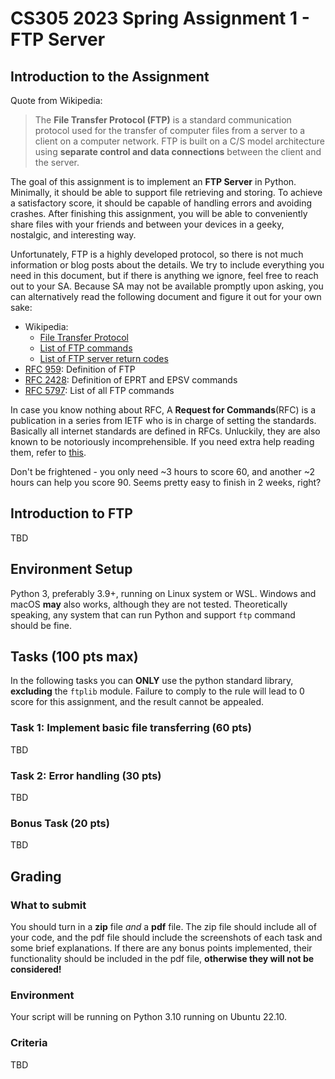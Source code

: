 # CS305 2023 Spring Assignment 1 - FTP Server

## Introduction to the Assignment

Quote from Wikipedia:

> The **File Transfer Protocol (FTP)** is a standard communication protocol used for the transfer of computer files from a server to a client on a computer network. FTP is built on a C/S model architecture using **separate control and data connections** between the client and the server.

The goal of this assignment is to implement an **FTP Server** in Python. Minimally, it should be able to support file retrieving and storing. To achieve a satisfactory score, it should be capable of handling errors and avoiding crashes. After finishing this assignment, you will be able to conveniently share files with your friends and between your devices in a geeky, nostalgic, and interesting way.

Unfortunately, FTP is a highly developed protocol, so there is not much information or blog posts about the details. We try to include everything you need in this document, but if there is anything we ignore, feel free to reach out to your SA. Because SA may not be available promptly upon asking, you can alternatively read the following document and figure it out for your own sake:

 - Wikipedia:
     - [File Transfer Protocol](https://en.wikipedia.org/wiki/File_Transfer_Protocol)
     - [List of FTP commands](https://en.wikipedia.org/wiki/List_of_FTP_commands)
     - [List of FTP server return codes](https://en.wikipedia.org/wiki/List_of_FTP_server_return_codes)
 - [RFC 959](https://datatracker.ietf.org/doc/html/rfc959): Definition of FTP
 - [RFC 2428](https://datatracker.ietf.org/doc/html/rfc2428): Definition of EPRT and EPSV commands
 - [RFC 5797](https://datatracker.ietf.org/doc/html/rfc5797): List of all FTP commands

In case you know nothing about RFC, A **Request for Commands**(RFC) is a publication in a series from IETF who is in charge of setting the standards. Basically all internet standards are defined in RFCs. Unluckily, they are also known to be notoriously incomprehensible. If you need extra help reading them, refer to [this](https://www.mnot.net/blog/2018/07/31/read_rfc).

Don't be frightened - you only need ~3 hours to score 60, and another ~2 hours can help you score 90. Seems pretty easy to finish in 2 weeks, right?

## Introduction to FTP

TBD

## Environment Setup

Python 3, preferably 3.9+, running on Linux system or WSL. Windows and macOS **may** also works, although they are not tested. Theoretically speaking, any system that can run Python and support `ftp` command should be fine.

## Tasks (100 pts max)

In the following tasks you can **ONLY** use the python standard library, **excluding** the `ftplib` module. Failure to comply to the rule will lead to 0 score for this assignment, and the result cannot be appealed.

### Task 1: Implement basic file transferring (60 pts)

TBD

### Task 2: Error handling (30 pts)

TBD

### Bonus Task (20 pts)

TBD

## Grading

### What to submit

You should turn in a **zip** file *and* a **pdf** file. The zip file should include all of your code, and the pdf file should include the screenshots of each task and some brief explanations. If there are any bonus points implemented, their functionality should be included in the pdf file, **otherwise they will not be considered!**

### Environment

Your script will be running on Python 3.10 running on Ubuntu 22.10.

### Criteria

TBD
